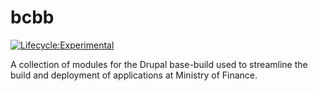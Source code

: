 # bcbb
[![Lifecycle:Experimental](https://img.shields.io/badge/Lifecycle-Experimental-339999)](<Redirect-URL>)

A collection of modules for the Drupal base-build used to streamline the build and deployment of applications at Ministry of Finance.
